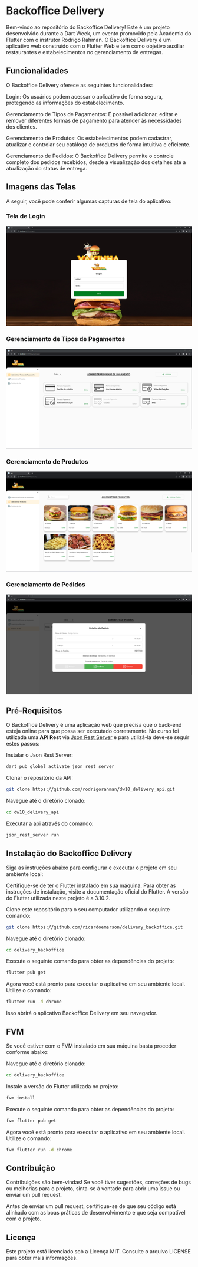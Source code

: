 # Backoffice Delivery

Bem-vindo ao repositório do Backoffice Delivery! Este é um projeto desenvolvido durante a Dart Week, um evento promovido pela Academia do Flutter com o instrutor Rodrigo Rahman. O Backoffice Delivery é um aplicativo web construído com o Flutter Web e tem como objetivo auxiliar restaurantes e estabelecimentos no gerenciamento de entregas.

## Funcionalidades
O Backoffice Delivery oferece as seguintes funcionalidades:

Login: Os usuários podem acessar o aplicativo de forma segura, protegendo as informações do estabelecimento.

Gerenciamento de Tipos de Pagamentos: É possível adicionar, editar e remover diferentes formas de pagamento para atender às necessidades dos clientes.

Gerenciamento de Produtos: Os estabelecimentos podem cadastrar, atualizar e controlar seu catálogo de produtos de forma intuitiva e eficiente.

Gerenciamento de Pedidos: O Backoffice Delivery permite o controle completo dos pedidos recebidos, desde a visualização dos detalhes até a atualização do status de entrega.

## Imagens das Telas

A seguir, você pode conferir algumas capturas de tela do aplicativo:

### Tela de Login
![Screens](.github/flutter-web-login.png)

### Gerenciamento de Tipos de Pagamentos
![Screens](.github/flutter-web-payments.png)

### Gerenciamento de Produtos
![Screens](.github/flutter-web-products.png)

### Gerenciamento de Pedidos
![Screens](.github/flutter-web-orders.png)

## Pré-Requisitos

O Backoffice Delivery é uma aplicação web que precisa que o back-end esteja online para que possa ser executado corretamente. No curso foi utilizada uma **API Rest** via [Json Rest Server](https://pub.dev/packages/json_rest_server) e para utilizá-la deve-se seguir estes passos:

Instalar o Json Rest Server:

```sh
dart pub global activate json_rest_server
```

Clonar o repositório da API:

```sh
git clone https://github.com/rodrigorahman/dw10_delivery_api.git
```

Navegue até o diretório clonado:

```sh
cd dw10_delivery_api
```

Executar a api através do comando:

```sh
json_rest_server run
```

## Instalação do Backoffice Delivery

Siga as instruções abaixo para configurar e executar o projeto em seu ambiente local:

Certifique-se de ter o Flutter instalado em sua máquina. Para obter as instruções de instalação, visite a documentação oficial do Flutter. A versão do Flutter utilizada neste projeto é a 3.10.2.

Clone este repositório para o seu computador utilizando o seguinte comando:

```sh
git clone https://github.com/ricardoemerson/delivery_backoffice.git
```

Navegue até o diretório clonado:

```sh
cd delivery_backoffice
```

Execute o seguinte comando para obter as dependências do projeto:

```sh
flutter pub get
```

Agora você está pronto para executar o aplicativo em seu ambiente local. Utilize o comando:

```sh
flutter run -d chrome
```

Isso abrirá o aplicativo Backoffice Delivery em seu navegador.

## FVM

Se você estiver com o FVM instalado em sua máquina basta proceder conforme abaixo:

Navegue até o diretório clonado:

```sh
cd delivery_backoffice
```

Instale a versão do Flutter utilizada no projeto:

```sh
fvm install
```

Execute o seguinte comando para obter as dependências do projeto:

```sh
fvm flutter pub get
```

Agora você está pronto para executar o aplicativo em seu ambiente local. Utilize o comando:

```sh
fvm flutter run -d chrome
```

## Contribuição
Contribuições são bem-vindas! Se você tiver sugestões, correções de bugs ou melhorias para o projeto, sinta-se à vontade para abrir uma issue ou enviar um pull request.

Antes de enviar um pull request, certifique-se de que seu código está alinhado com as boas práticas de desenvolvimento e que seja compatível com o projeto.

## Licença
Este projeto está licenciado sob a Licença MIT. Consulte o arquivo LICENSE para obter mais informações.
